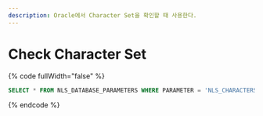 ```yaml
---
description: Oracle에서 Character Set을 확인할 때 사용한다.
---
```


# Check Character Set

{% code fullWidth="false" %}
```sql
SELECT * FROM NLS_DATABASE_PARAMETERS WHERE PARAMETER = 'NLS_CHARACTERSET';
```
{% endcode %}
